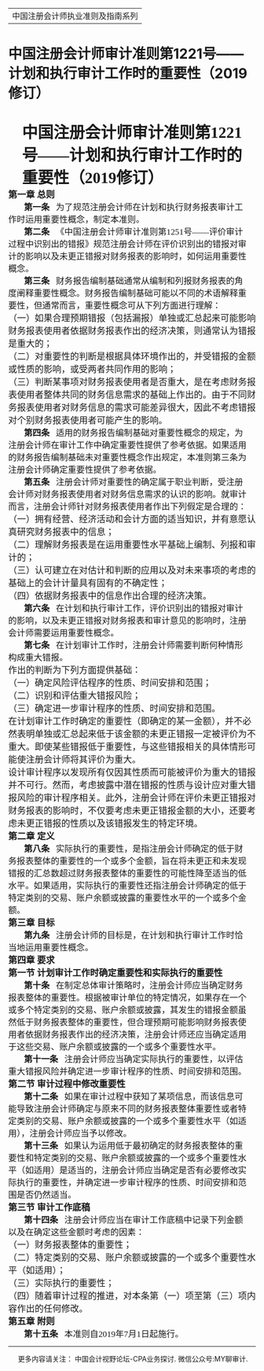 ﻿<!DOCTYPE HTML PUBLIC "-//W3C//DTD HTML 4.0 Transitional//EN">
<HTML xmlns:o = "urn:schemas-microsoft-com:office:office"><HEAD><TITLE>中国注册会计师审计准则第1221号——计划和执行审计工作时的重要性（2019修订）</TITLE>
<META content="text/html; charset=gb2312" http-equiv=Content-Type>
<META name=GENERATOR content="MSHTML 11.00.10570.1001"><LINK rel=stylesheet 
href="_template.css"></HEAD>
<BODY>
<DIV id=nsbanner>
<DIV id=bannerrow1>
<TABLE class=bannerparthead>
  <TBODY>
  <TR id=hdr>
    <TD class=runninghead noWrap>中国注册会计师执业准则及指南系列</TD></TR></TBODY></TABLE></DIV>
<DIV id=titlerow>
<H1 class=dtH1>中国注册会计师审计准则第1221号——计划和执行审计工作时的重要性（2019修订）</H1></DIV></DIV>
<DIV id=nstext><BR>
<P class=lv1 style="MARGIN: auto 7.35pt auto 21pt"><A name=_Toc92270205><FONT 
size=6 
face=微软雅黑><STRONG>中国注册会计师审计准则第1221号——计划和执行审计工作时的重要性（2019修订）</STRONG></FONT></A><o:p></o:p></P>
<P class=title1 style="LAYOUT-GRID-MODE: char; MARGIN: auto 0cm"><FONT 
size=4><STRONG><FONT face=微软雅黑><SPAN class=chaptertitle>第一章 总则</SPAN><SPAN 
lang=EN-US><o:p></o:p></SPAN></FONT></STRONG></FONT></P>
<P class=MsoNormal 
style="LAYOUT-GRID-MODE: char; MARGIN: auto 7.35pt auto 0cm; TEXT-INDENT: 24pt"><FONT 
face=微软雅黑><SPAN class=sect2title1><SPAN 
style="FONT-SIZE: 13pt"><STRONG>第一条</STRONG><SPAN 
lang=EN-US>&nbsp;&nbsp;&nbsp;</SPAN></SPAN></SPAN><SPAN class=title2><SPAN 
style="FONT-SIZE: 13pt">为了规范注册会计师在计划和执行财务报表审计工作时运用重要性概念，制定本准则。</SPAN></SPAN><SPAN 
lang=EN-US 
style='FONT-SIZE: 13pt; FONT-FAMILY: "微软雅黑",sans-serif'><o:p></o:p></SPAN></FONT></P>
<P class=MsoNormal 
style="LAYOUT-GRID-MODE: char; MARGIN: auto 7.35pt auto 0cm; TEXT-INDENT: 24pt"><FONT 
face=微软雅黑><SPAN class=sect2title1><SPAN 
style="FONT-SIZE: 13pt"><STRONG>第二条</STRONG><SPAN 
lang=EN-US>&nbsp;&nbsp;&nbsp;</SPAN></SPAN></SPAN><SPAN class=title2><SPAN 
style="FONT-SIZE: 13pt">《中国注册会计师审计准则第<SPAN lang=EN-US>1251</SPAN>号<SPAN 
lang=EN-US>——</SPAN>评价审计过程中识别出的错报》规范注册会计师在评价识别出的错报对审计的影响以及未更正错报对财务报表的影响时，如何运用重要性概念。</SPAN></SPAN><SPAN 
lang=EN-US 
style='FONT-SIZE: 13pt; FONT-FAMILY: "微软雅黑",sans-serif'><o:p></o:p></SPAN></FONT></P>
<P class=MsoNormal 
style="LAYOUT-GRID-MODE: char; MARGIN: auto 7.35pt auto 0cm; TEXT-INDENT: 24pt"><FONT 
face=微软雅黑><SPAN class=sect2title1><SPAN 
style="FONT-SIZE: 13pt"><STRONG>第三条</STRONG><SPAN 
lang=EN-US>&nbsp;&nbsp;&nbsp;</SPAN></SPAN></SPAN><SPAN class=title2><SPAN 
style="FONT-SIZE: 13pt">财务报告编制基础通常从编制和列报财务报表的角度阐释重要性概念。财务报告编制基础可能以不同的术语解释重要性，但通常而言，重要性概念可从下列方面进行理解：</SPAN></SPAN><SPAN 
lang=EN-US 
style='FONT-SIZE: 13pt; FONT-FAMILY: "微软雅黑",sans-serif'><o:p></o:p></SPAN></FONT></P>
<P class=title1 style="LAYOUT-GRID-MODE: char; MARGIN: auto 0cm"><A 
name=No9_T3K1X1></A><FONT size=4><FONT 
face=微软雅黑>（一）如果合理预期错报（包括漏报）单独或汇总起来可能影响财务报表使用者依据财务报表作出的经济决策，则通常认为错报是重大的；<SPAN 
lang=EN-US><o:p></o:p></SPAN></FONT></FONT></P>
<P class=title1 style="LAYOUT-GRID-MODE: char; MARGIN: auto 0cm"><A 
name=No10_T3K1X2></A><FONT size=4><FONT 
face=微软雅黑>（二）对重要性的判断是根据具体环境作出的，并受错报的金额或性质的影响，或受两者共同作用的影响；<SPAN 
lang=EN-US><o:p></o:p></SPAN></FONT></FONT></P>
<P class=title1 style="LAYOUT-GRID-MODE: char; MARGIN: auto 0cm"><A 
name=No11_T3K1X3></A><FONT size=4><FONT 
face=微软雅黑>（三）判断某事项对财务报表使用者是否重大，是在考虑财务报表使用者整体共同的财务信息需求的基础上作出的。由于不同财务报表使用者对财务信息的需求可能差异很大，因此不考虑错报对个别财务报表使用者可能产生的影响。<SPAN 
lang=EN-US><o:p></o:p></SPAN></FONT></FONT></P>
<P class=MsoNormal 
style="LAYOUT-GRID-MODE: char; MARGIN: auto 7.35pt auto 0cm; TEXT-INDENT: 24pt"><FONT 
face=微软雅黑><SPAN class=sect2title1><SPAN 
style="FONT-SIZE: 13pt"><STRONG>第四条</STRONG><SPAN 
lang=EN-US>&nbsp;&nbsp;&nbsp;</SPAN></SPAN></SPAN><SPAN class=title2><SPAN 
style="FONT-SIZE: 13pt">适用的财务报告编制基础对重要性概念的规定，为注册会计师在审计工作中确定重要性提供了参考依据。如果适用的财务报告编制基础未对重要性概念作出规定，本准则第三条为注册会计师确定重要性提供了参考依据。</SPAN></SPAN><SPAN 
lang=EN-US 
style='FONT-SIZE: 13pt; FONT-FAMILY: "微软雅黑",sans-serif'><o:p></o:p></SPAN></FONT></P>
<P class=MsoNormal 
style="LAYOUT-GRID-MODE: char; MARGIN: auto 7.35pt auto 0cm; TEXT-INDENT: 24pt"><FONT 
face=微软雅黑><SPAN class=sect2title1><SPAN 
style="FONT-SIZE: 13pt"><STRONG>第五条</STRONG><SPAN 
lang=EN-US>&nbsp;&nbsp;&nbsp;</SPAN></SPAN></SPAN><SPAN class=title2><SPAN 
style="FONT-SIZE: 13pt">注册会计师对重要性的确定属于职业判断，受注册会计师对财务报表使用者对财务信息需求的认识的影响。就审计而言，注册会计师针对财务报表使用者作出下列假定是合理的：</SPAN></SPAN><SPAN 
lang=EN-US 
style='FONT-SIZE: 13pt; FONT-FAMILY: "微软雅黑",sans-serif'><o:p></o:p></SPAN></FONT></P>
<P class=title1 style="LAYOUT-GRID-MODE: char; MARGIN: auto 0cm"><A 
name=No16_T5K1X1></A><FONT size=4><FONT 
face=微软雅黑>（一）拥有经营、经济活动和会计方面的适当知识，并有意愿认真研究财务报表中的信息；<SPAN 
lang=EN-US><o:p></o:p></SPAN></FONT></FONT></P>
<P class=title1 style="LAYOUT-GRID-MODE: char; MARGIN: auto 0cm"><A 
name=No17_T5K1X2></A><FONT size=4><FONT 
face=微软雅黑>（二）理解财务报表是在运用重要性水平基础上编制、列报和审计的；<SPAN 
lang=EN-US><o:p></o:p></SPAN></FONT></FONT></P>
<P class=title1 style="LAYOUT-GRID-MODE: char; MARGIN: auto 0cm"><A 
name=No18_T5K1X3></A><FONT size=4><FONT 
face=微软雅黑>（三）认可建立在对估计和判断的应用以及对未来事项的考虑的基础上的会计计量具有固有的不确定性；<SPAN 
lang=EN-US><o:p></o:p></SPAN></FONT></FONT></P>
<P class=title1 style="LAYOUT-GRID-MODE: char; MARGIN: auto 0cm"><A 
name=No19_T5K1X4></A><FONT size=4><FONT face=微软雅黑>（四）依据财务报表中的信息作出合理的经济决策。<SPAN 
lang=EN-US><o:p></o:p></SPAN></FONT></FONT></P>
<P class=MsoNormal 
style="LAYOUT-GRID-MODE: char; MARGIN: auto 7.35pt auto 0cm; TEXT-INDENT: 24pt"><A 
name=No20_Z1T6></A><SPAN class=sect2title1><SPAN 
style="FONT-SIZE: 13pt"><STRONG><FONT face=微软雅黑>第六条<SPAN 
lang=EN-US>&nbsp;&nbsp;&nbsp;</SPAN></FONT></STRONG></SPAN></SPAN><A 
name=No21_Z1T6K1></A><FONT face=微软雅黑><SPAN class=title2><SPAN 
style="FONT-SIZE: 13pt">在计划和执行审计工作，评价识别出的错报对审计的影响，以及未更正错报对财务报表和审计意见的影响时，注册会计师需要运用重要性概念。</SPAN></SPAN><SPAN 
lang=EN-US 
style='FONT-SIZE: 13pt; FONT-FAMILY: "微软雅黑",sans-serif'><o:p></o:p></SPAN></FONT></P>
<P class=MsoNormal 
style="LAYOUT-GRID-MODE: char; MARGIN: auto 7.35pt auto 0cm; TEXT-INDENT: 24pt"><A 
name=No22_Z1T7></A><SPAN class=sect2title1><SPAN 
style="FONT-SIZE: 13pt"><STRONG><FONT face=微软雅黑>第七条<SPAN 
lang=EN-US>&nbsp;&nbsp;&nbsp;</SPAN></FONT></STRONG></SPAN></SPAN><A 
name=No23_Z1T7K1></A><FONT face=微软雅黑><SPAN class=title2><SPAN 
style="FONT-SIZE: 13pt">在计划审计工作时，注册会计师需要判断何种情形构成重大错报。</SPAN></SPAN><SPAN 
lang=EN-US 
style='FONT-SIZE: 13pt; FONT-FAMILY: "微软雅黑",sans-serif'><o:p></o:p></SPAN></FONT></P>
<P class=title1 style="LAYOUT-GRID-MODE: char; MARGIN: auto 0cm"><A 
name=No24_Z1T7K2></A><FONT size=4><FONT face=微软雅黑>作出的判断为下列方面提供基础：<SPAN 
lang=EN-US><o:p></o:p></SPAN></FONT></FONT></P>
<P class=title1 style="LAYOUT-GRID-MODE: char; MARGIN: auto 0cm"><A 
name=No25_T7K2X1></A><FONT size=4><FONT face=微软雅黑>（一）确定风险评估程序的性质、时间安排和范围；<SPAN 
lang=EN-US><o:p></o:p></SPAN></FONT></FONT></P>
<P class=title1 style="LAYOUT-GRID-MODE: char; MARGIN: auto 0cm"><A 
name=No26_T7K2X2></A><FONT size=4><FONT face=微软雅黑>（二）识别和评估重大错报风险；<SPAN 
lang=EN-US><o:p></o:p></SPAN></FONT></FONT></P>
<P class=title1 style="LAYOUT-GRID-MODE: char; MARGIN: auto 0cm"><A 
name=No27_T7K2X3></A><FONT size=4><FONT face=微软雅黑>（三）确定进一步审计程序的性质、时间安排和范围。<SPAN 
lang=EN-US><o:p></o:p></SPAN></FONT></FONT></P>
<P class=title1 style="LAYOUT-GRID-MODE: char; MARGIN: auto 0cm"><A 
name=No28_Z1T7K3></A><FONT size=4><FONT 
face=微软雅黑>在计划审计工作时确定的重要性（即确定的某一金额），并不必然表明单独或汇总起来低于该金额的未更正错报一定被评价为不重大。即使某些错报低于重要性，与这些错报相关的具体情形可能使注册会计师将其评价为重大。<SPAN 
lang=EN-US><o:p></o:p></SPAN></FONT></FONT></P>
<P class=title1 style="LAYOUT-GRID-MODE: char; MARGIN: auto 0cm"><A 
name=No29_Z1T7K4></A><FONT size=4><FONT 
face=微软雅黑>设计审计程序以发现所有仅因其性质而可能被评价为重大的错报并不可行。然而，考虑披露中潜在错报的性质与设计应对重大错报风险的审计程序相关。此外，注册会计师在评价未更正错报对财务报表的影响时，不仅要考虑未更正错报金额的大小，还要考虑未更正错报的性质以及该错报发生的特定环境。<SPAN 
lang=EN-US><o:p></o:p></SPAN></FONT></FONT></P>
<P class=title1 style="LAYOUT-GRID-MODE: char; MARGIN: auto 0cm"><A 
name=No30_Z2></A><FONT size=4><STRONG><FONT face=微软雅黑><SPAN 
class=chaptertitle>第二章 定义</SPAN><SPAN 
lang=EN-US><o:p></o:p></SPAN></FONT></STRONG></FONT></P>
<P class=MsoNormal 
style="LAYOUT-GRID-MODE: char; MARGIN: auto 7.35pt auto 0cm; TEXT-INDENT: 24pt"><A 
name=No31_Z2T8></A><SPAN class=sect2title1><SPAN 
style="FONT-SIZE: 13pt"><STRONG><FONT face=微软雅黑>第八条<SPAN 
lang=EN-US>&nbsp;&nbsp;&nbsp;</SPAN></FONT></STRONG></SPAN></SPAN><A 
name=No32_Z2T8K1></A><FONT face=微软雅黑><SPAN class=title2><SPAN 
style="FONT-SIZE: 13pt">实际执行的重要性，是指注册会计师确定的低于财务报表整体的重要性的一个或多个金额，旨在将未更正和未发现错报的汇总数超过财务报表整体的重要性的可能性降至适当的低水平。如果适用，实际执行的重要性还指注册会计师确定的低于特定类别的交易、账户余额或披露的重要性水平的一个或多个金额。</SPAN></SPAN><SPAN 
lang=EN-US 
style='FONT-SIZE: 13pt; FONT-FAMILY: "微软雅黑",sans-serif'><o:p></o:p></SPAN></FONT></P>
<P class=title1 style="LAYOUT-GRID-MODE: char; MARGIN: auto 0cm"><A 
name=No33_Z3></A><FONT size=4><STRONG><FONT face=微软雅黑><SPAN 
class=chaptertitle>第三章 目标</SPAN><SPAN 
lang=EN-US><o:p></o:p></SPAN></FONT></STRONG></FONT></P>
<P class=MsoNormal 
style="LAYOUT-GRID-MODE: char; MARGIN: auto 7.35pt auto 0cm; TEXT-INDENT: 24pt"><A 
name=No34_Z3T9></A><SPAN class=sect2title1><SPAN 
style="FONT-SIZE: 13pt"><STRONG><FONT face=微软雅黑>第九条<SPAN 
lang=EN-US>&nbsp;&nbsp;&nbsp;</SPAN></FONT></STRONG></SPAN></SPAN><A 
name=No35_Z3T9K1></A><FONT face=微软雅黑><SPAN class=title2><SPAN 
style="FONT-SIZE: 13pt">注册会计师的目标是，在计划和执行审计工作时恰当地运用重要性概念。</SPAN></SPAN><SPAN 
lang=EN-US 
style='FONT-SIZE: 13pt; FONT-FAMILY: "微软雅黑",sans-serif'><o:p></o:p></SPAN></FONT></P>
<P class=title1 style="LAYOUT-GRID-MODE: char; MARGIN: auto 0cm"><FONT 
size=4><STRONG><FONT face=微软雅黑><SPAN class=chaptertitle>第四章 要求</SPAN><SPAN 
lang=EN-US><o:p></o:p></SPAN></FONT></STRONG></FONT></P>
<P class=title1 style="LAYOUT-GRID-MODE: char; MARGIN: auto 0cm"><FONT 
size=4><STRONG><FONT face=微软雅黑><SPAN class=sect1title1>第一节 
计划审计工作时确定重要性和实际执行的重要性</SPAN><SPAN 
lang=EN-US><o:p></o:p></SPAN></FONT></STRONG></FONT></P>
<P class=MsoNormal 
style="LAYOUT-GRID-MODE: char; MARGIN: auto 7.35pt auto 0cm; TEXT-INDENT: 24pt"><A 
name=No38_Z4J1T10></A><SPAN class=sect2title1><SPAN 
style="FONT-SIZE: 13pt"><STRONG><FONT face=微软雅黑>第十条<SPAN 
lang=EN-US>&nbsp;&nbsp;&nbsp;</SPAN></FONT></STRONG></SPAN></SPAN><A 
name=No39_Z4J1T10K1></A><FONT face=微软雅黑><SPAN class=title2><SPAN 
style="FONT-SIZE: 13pt">在制定总体审计策略时，注册会计师应当确定财务报表整体的重要性。根据被审计单位的特定情况，如果存在一个或多个特定类别的交易、账户余额或披露，其发生的错报金额虽然低于财务报表整体的重要性，但合理预期可能影响财务报表使用者依据财务报表作出的经济决策，注册会计师还应当确定适用于这些交易、账户余额或披露的一个或多个重要性水平。</SPAN></SPAN><SPAN 
lang=EN-US 
style='FONT-SIZE: 13pt; FONT-FAMILY: "微软雅黑",sans-serif'><o:p></o:p></SPAN></FONT></P>
<P class=MsoNormal 
style="LAYOUT-GRID-MODE: char; MARGIN: auto 7.35pt auto 0cm; TEXT-INDENT: 24pt"><A 
name=No40_Z4J1T11></A><SPAN class=sect2title1><SPAN 
style="FONT-SIZE: 13pt"><STRONG><FONT face=微软雅黑>第十一条<SPAN 
lang=EN-US>&nbsp;&nbsp;&nbsp;</SPAN></FONT></STRONG></SPAN></SPAN><A 
name=No41_Z4J1T11K1></A><FONT face=微软雅黑><SPAN class=title2><SPAN 
style="FONT-SIZE: 13pt">注册会计师应当确定实际执行的重要性，以评估重大错报风险并确定进一步审计程序的性质、时间安排和范围。</SPAN></SPAN><SPAN 
lang=EN-US 
style='FONT-SIZE: 13pt; FONT-FAMILY: "微软雅黑",sans-serif'><o:p></o:p></SPAN></FONT></P>
<P class=title1 style="LAYOUT-GRID-MODE: char; MARGIN: auto 0cm"><A 
name=No42_Z4J2></A><FONT size=4><STRONG><FONT face=微软雅黑><SPAN 
class=sect1title1>第二节 审计过程中修改重要性</SPAN><SPAN 
lang=EN-US><o:p></o:p></SPAN></FONT></STRONG></FONT></P>
<P class=MsoNormal 
style="LAYOUT-GRID-MODE: char; MARGIN: auto 7.35pt auto 0cm; TEXT-INDENT: 24pt"><FONT 
face=微软雅黑><SPAN class=sect2title1><SPAN 
style="FONT-SIZE: 13pt"><STRONG>第十二条</STRONG><SPAN 
lang=EN-US>&nbsp;&nbsp;&nbsp;</SPAN></SPAN></SPAN><SPAN class=title2><SPAN 
style="FONT-SIZE: 13pt">如果在审计过程中获知了某项信息，而该信息可能导致注册会计师确定与原来不同的财务报表整体重要性或者特定类别的交易、账户余额或披露的一个或多个重要性水平（如适用），注册会计师应当予以修改。</SPAN></SPAN><SPAN 
lang=EN-US 
style='FONT-SIZE: 13pt; FONT-FAMILY: "微软雅黑",sans-serif'><o:p></o:p></SPAN></FONT></P>
<P class=MsoNormal 
style="LAYOUT-GRID-MODE: char; MARGIN: auto 7.35pt auto 0cm; TEXT-INDENT: 24pt"><A 
name=No45_Z4J2T13></A><SPAN class=sect2title1><SPAN 
style="FONT-SIZE: 13pt"><STRONG><FONT face=微软雅黑>第十三条<SPAN 
lang=EN-US>&nbsp;&nbsp;&nbsp;</SPAN></FONT></STRONG></SPAN></SPAN><A 
name=No46_Z4J2T13K1></A><FONT face=微软雅黑><SPAN class=title2><SPAN 
style="FONT-SIZE: 13pt">如果认为运用低于最初确定的财务报表整体的重要性和特定类别的交易、账户余额或披露的一个或多个重要性水平（如适用）是适当的，注册会计师应当确定是否有必要修改实际执行的重要性，并确定进一步审计程序的性质、时间安排和范围是否仍然适当。</SPAN></SPAN><SPAN 
lang=EN-US 
style='FONT-SIZE: 13pt; FONT-FAMILY: "微软雅黑",sans-serif'><o:p></o:p></SPAN></FONT></P>
<P class=title1 style="LAYOUT-GRID-MODE: char; MARGIN: auto 0cm"><A 
name=No47_Z4J3></A><FONT size=4><STRONG><FONT face=微软雅黑><SPAN 
class=sect1title1>第三节 审计工作底稿</SPAN><SPAN 
lang=EN-US><o:p></o:p></SPAN></FONT></STRONG></FONT></P>
<P class=MsoNormal 
style="LAYOUT-GRID-MODE: char; MARGIN: auto 7.35pt auto 0cm; TEXT-INDENT: 24pt"><A 
name=No48_Z4J3T14></A><SPAN class=sect2title1><SPAN 
style="FONT-SIZE: 13pt"><STRONG><FONT face=微软雅黑>第十四条<SPAN 
lang=EN-US>&nbsp;&nbsp;&nbsp;</SPAN></FONT></STRONG></SPAN></SPAN><A 
name=No49_Z4J3T14K1></A><FONT face=微软雅黑><SPAN class=title2><SPAN 
style="FONT-SIZE: 13pt">注册会计师应当在审计工作底稿中记录下列金额以及在确定这些金额时考虑的因素：</SPAN></SPAN><SPAN 
lang=EN-US 
style='FONT-SIZE: 13pt; FONT-FAMILY: "微软雅黑",sans-serif'><o:p></o:p></SPAN></FONT></P>
<P class=title1 style="LAYOUT-GRID-MODE: char; MARGIN: auto 0cm"><A 
name=No50_T14K1X1></A><FONT size=4><FONT face=微软雅黑>（一）财务报表整体的重要性；<SPAN 
lang=EN-US><o:p></o:p></SPAN></FONT></FONT></P>
<P class=title1 style="LAYOUT-GRID-MODE: char; MARGIN: auto 0cm"><A 
name=No51_T14K1X2></A><FONT size=4><FONT 
face=微软雅黑>（二）特定类别的交易、账户余额或披露的一个或多个重要性水平（如适用）；<SPAN 
lang=EN-US><o:p></o:p></SPAN></FONT></FONT></P>
<P class=title1 style="LAYOUT-GRID-MODE: char; MARGIN: auto 0cm"><A 
name=No52_T14K1X3></A><FONT size=4><FONT face=微软雅黑>（三）实际执行的重要性；<SPAN 
lang=EN-US><o:p></o:p></SPAN></FONT></FONT></P>
<P class=title1 style="LAYOUT-GRID-MODE: char; MARGIN: auto 0cm"><A 
name=No53_T14K1X4></A><FONT size=4><FONT 
face=微软雅黑>（四）随着审计过程的推进，对本条第（一）项至第（三）项内容作出的任何修改。<SPAN 
lang=EN-US><o:p></o:p></SPAN></FONT></FONT></P>
<P class=title1 style="LAYOUT-GRID-MODE: char; MARGIN: auto 0cm"><A 
name=No54_Z5></A><FONT size=4><STRONG><FONT face=微软雅黑><SPAN 
class=chaptertitle>第五章 附则</SPAN><SPAN 
lang=EN-US><o:p></o:p></SPAN></FONT></STRONG></FONT></P>
<P class=MsoNormal 
style="LAYOUT-GRID-MODE: char; MARGIN: auto 7.35pt auto 0cm; TEXT-INDENT: 24pt"><A 
name=No55_Z5T15></A><SPAN class=sect2title1><SPAN 
style="FONT-SIZE: 13pt"><STRONG><FONT face=微软雅黑>第十五条<SPAN 
lang=EN-US>&nbsp;&nbsp;&nbsp;</SPAN></FONT></STRONG></SPAN></SPAN><A 
name=No56_Z5T15K1></A><SPAN class=title2><SPAN style="FONT-SIZE: 13pt"><FONT 
face=微软雅黑>本准则自<SPAN lang=EN-US>2019</SPAN>年<SPAN lang=EN-US>7</SPAN>月<SPAN 
lang=EN-US>1</SPAN>日起施行。</FONT></SPAN></SPAN><SPAN lang=EN-US 
style='FONT-SIZE: 13pt; FONT-FAMILY: "微软雅黑",sans-serif'><o:p></o:p></SPAN></P>
<P>
<HR>

<P></P></DIV>
<DIV class=footer>
<P>&nbsp;&nbsp;&nbsp;&nbsp;&nbsp;更多内容请关注： 中国会计视野论坛-CPA业务探讨. 
微信公众号:MY聊审计.</P></DIV></BODY></HTML>
